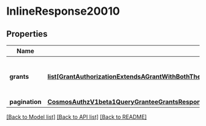 # InlineResponse20010

## Properties
Name | Type | Description | Notes
------------ | ------------- | ------------- | -------------
**grants** | [**list[GrantAuthorizationExtendsAGrantWithBothTheAddressesOfTheGranteeAndGranterItIsUsedInGenesisProtoAndQueryProto]**](GrantAuthorizationExtendsAGrantWithBothTheAddressesOfTheGranteeAndGranterItIsUsedInGenesisProtoAndQueryProto.md) | grants is a list of grants granted by the granter. | [optional] 
**pagination** | [**CosmosAuthzV1beta1QueryGranteeGrantsResponsePagination**](CosmosAuthzV1beta1QueryGranteeGrantsResponsePagination.md) |  | [optional] 

[[Back to Model list]](../README.md#documentation-for-models) [[Back to API list]](../README.md#documentation-for-api-endpoints) [[Back to README]](../README.md)

